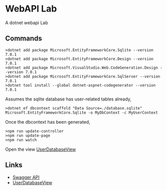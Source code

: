 # WebAPI Lab

A dotnet webapi Lab

## Commands

    >dotnet add package Microsoft.EntityFrameworkCore.Sqlite --version 7.0.1
    >dotnet add package Microsoft.EntityFrameworkCore.Design --version 7.0.1
    >dotnet add package Microsoft.VisualStudio.Web.CodeGeneration.Design --version 7.0.1
    >dotnet add package Microsoft.EntityFrameworkCore.SqlServer --version 7.0.1
    >dotnet tool install --global dotnet-aspnet-codegenerator --version 7.0.1

Assumes the sqlite database has user-related tables already,

    >dotnet ef dbcontext scaffold "Data Source=./database.sqlite" Microsoft.EntityFrameworkCore.Sqlite -o MyDbContext -c MyUserContext

Once the dbcontext has been generated,

    >npm run update-controller
    >npm run update-page
    >npm run watch

Open the view [UserDatabaseView](http://localhost:5202/UserDatabaseView)

## Links

* [Swagger API](http://localhost:5202/swagger/index.html)
* [UserDatabaseView](http://localhost:5202/UserDatabaseView)